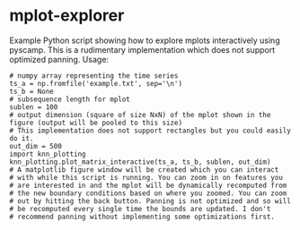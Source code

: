 # mplot-explorer
Example Python script showing how to explore mplots interactively using pyscamp. This is a rudimentary implementation which does not support optimized panning.
Usage: 
```
# numpy array representing the time series
ts_a = np.fromfile('example.txt', sep='\n')
ts_b = None
# subsequence length for mplot
sublen = 100
# output dimension (square of size NxN) of the mplot shown in the figure (output will be pooled to this size)
# This implementation does not support rectangles but you could easily do it.
out_dim = 500
import knn_plotting
knn_plotting.plot_matrix_interactive(ts_a, ts_b, sublen, out_dim)
# A matplotlib figure window will be created which you can interact
# with while this script is running. You can zoom in on features you
# are interested in and the mplot will be dynamically recomputed from
# the new boundary conditions based on where you zoomed. You can zoom
# out by hitting the back button. Panning is not optimized and so will
# be recomputed every single time the bounds are updated. I don't
# recommend panning without implementing some optimizations first.
```
